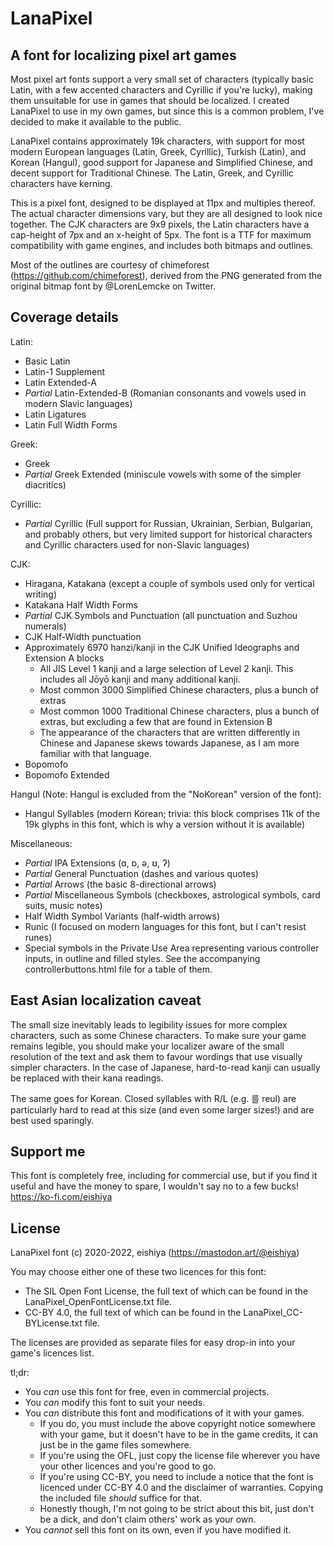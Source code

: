LanaPixel
===============
A font for localizing pixel art games
---------------
Most pixel art fonts support a very small set of characters (typically basic Latin, with a few accented characters and Cyrillic if you're lucky), making them unsuitable for use in games that should  be localized. I created LanaPixel to use in my own games, but since this is a common problem, I've decided to make it available to the public.

LanaPixel contains approximately 19k characters, with support for most modern European languages (Latin, Greek, Cyrillic), Turkish (Latin), and Korean (Hangul), good support for Japanese and Simplified Chinese, and decent support for Traditional Chinese. The Latin, Greek, and Cyrillic characters have kerning.

This is a pixel font, designed to be displayed at 11px and multiples thereof. The actual character dimensions vary, but they are all designed to look nice together. The CJK characters are 9x9 pixels, the Latin characters have a cap-height of 7px and an x-height of 5px. The font is a TTF for maximum compatibility with game engines, and includes both bitmaps and outlines.

Most of the outlines are courtesy of chimeforest (https://github.com/chimeforest), derived from the PNG generated from the original bitmap font by @LorenLemcke on Twitter.

Coverage details
---------------
Latin:

- Basic Latin
- Latin-1 Supplement
- Latin Extended-A
- *Partial* Latin-Extended-B (Romanian consonants and vowels used in modern Slavic languages)
- Latin Ligatures
- Latin Full Width Forms

Greek:

- Greek
- *Partial* Greek Extended (miniscule vowels with some of the simpler diacritics)

Cyrillic:

- *Partial* Cyrillic (Full support for Russian, Ukrainian, Serbian, Bulgarian, and probably others, but very limited support for historical characters and Cyrillic characters used for non-Slavic languages)

CJK:

- Hiragana, Katakana (except a couple of symbols used only for vertical writing)
- Katakana Half Width Forms
- *Partial* CJK Symbols and Punctuation (all punctuation and Suzhou numerals)
- CJK Half-Width punctuation
- Approximately 6970 hanzi/kanji in the CJK Unified Ideographs and Extension A blocks
	- All JIS Level 1 kanji and a large selection of Level 2 kanji. This includes all Jōyō kanji and many additional kanji.
	- Most common 3000 Simplified Chinese characters, plus a bunch of extras
	- Most common 1000 Traditional Chinese characters, plus a bunch of extras, but excluding a few that are found in Extension B
	- The appearance of the characters that are written differently in Chinese and Japanese skews towards Japanese, as I am more familiar with that language.
- Bopomofo
- Bopomofo Extended

Hangul (Note: Hangul is excluded from the "NoKorean" version of the font):

- Hangul Syllables (modern Korean; trivia: this block comprises 11k of the 19k glyphs in this font, which is why a version without it is available)

Miscellaneous:

- *Partial* IPA Extensions (ɑ, ɒ, ə, ʊ, ʔ)
- *Partial* General Punctuation (dashes and various quotes)
- *Partial* Arrows (the basic 8-directional arrows)
- *Partial* Miscellaneous Symbols (checkboxes, astrological symbols, card suits, music notes)
- Half Width Symbol Variants (half-width arrows)
- Runic (I focused on modern languages for this font, but I can't resist runes)
- Special symbols in the Private Use Area representing various controller inputs, in outline and filled styles. See the accompanying controllerbuttons.html file for a table of them.

East Asian localization caveat
---------------
The small size inevitably leads to legibility issues for more complex characters, such as some Chinese characters. To make sure your game remains legible, you should make your localizer aware of the small resolution of the text and ask them to favour wordings that use visually simpler characters. In the case of Japanese, hard-to-read kanji can usually be replaced with their kana readings.

The same goes for Korean. Closed syllables with R/L (e.g. 를 reul) are particularly hard to read at this size (and even some larger sizes!) and are best used sparingly.

Support me
---------------
This font is completely free, including for commercial use, but if you find it useful and have the money to spare, I wouldn't say no to a few bucks! https://ko-fi.com/eishiya


License
---------------
LanaPixel font (c) 2020-2022, eishiya (https://mastodon.art/@eishiya)

You may choose either one of these two licences for this font:

- The SIL Open Font License, the full text of which can be found in the LanaPixel_OpenFontLicense.txt file.
- CC-BY 4.0, the full text of which can be found in the LanaPixel_CC-BYLicense.txt file.

The licenses are provided as separate files for easy drop-in into your game's licences list.

tl;dr:

- You *can* use this font for free, even in commercial projects.
- You *can* modify this font to suit your needs.
- You *can* distribute this font and modifications of it with your games.
	- If you do, you must include the above copyright notice somewhere with your game, but it doesn't have to be in the game credits, it can just be in the game files somewhere.
	- If you're using the OFL, just copy the license file wherever you have your other licences and you're good to go.
	- If you're using CC-BY, you need to include a notice that the font is licenced under CC-BY 4.0 and the disclaimer of warranties. Copying the included file *should* suffice for that.
	- Honestly though, I'm not going to be strict about this bit, just don't be a dick, and don't claim others' work as your own.
- You *cannot* sell this font on its own, even if you have modified it.